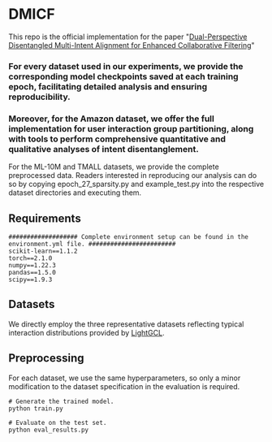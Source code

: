 # DMICF
This repo is the official implementation for the paper "[Dual-Perspective Disentangled Multi-Intent Alignment for Enhanced Collaborative Filtering](https://export.arxiv.org/abs/2506.11538)"

### **For every dataset used in our experiments, we provide the corresponding model checkpoints saved at each training epoch**, facilitating detailed analysis and ensuring reproducibility.

### Moreover, for the Amazon dataset, **we offer the full implementation for user interaction group partitioning, along with tools to perform comprehensive quantitative and qualitative analyses of intent disentanglement**.

For the ML-10M and TMALL datasets, we provide the complete preprocessed data. Readers interested in reproducing our analysis can do so by copying epoch_27_sparsity.py and example_test.py into the respective dataset directories and executing them.


## Requirements

```
################### Complete environment setup can be found in the environment.yml file. ########################
scikit-learn==1.1.2
torch==2.1.0
numpy==1.22.3
pandas==1.5.0
scipy==1.9.3
```

## Datasets
We directly employ the three representative datasets reflecting typical interaction distributions provided by [LightGCL](https://github.com/HKUDS/LightGCL/tree/main/data).

## Preprocessing
For each dataset, we use the same hyperparameters, so only a minor modification to the dataset specification in the evaluation is required.

```shell
# Generate the trained model.
python train.py

# Evaluate on the test set.
python eval_results.py
```
